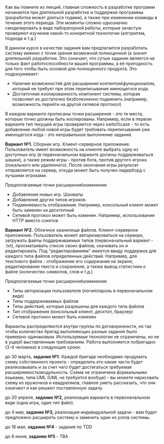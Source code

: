 Как вы помните из лекций, главная сложность в разработке программ начинается при длительной  разработке и поддержке программы (разработка может длиться годами), а также при изменении команды в течение этого периода. Эти моменты сложно однозначно смоделировать в виде лабораторной работы, которые зачастую проверяют изучение какой-то конкретной технологии (алгоритма, подхода и т.д.)


В данном курсе в качестве задания вам предлагается разработать систему именно с точки зрения возможной полноценной (а значит длительной) разработки. Это означает, что сутью задания является не только факт работоспособности вашей программы, а её пригодность для того чтобы быть основой для полноценного продукта. Это подразумевает:
+ Наличие возможностей для расширения контентом\функционалом, который не требует при этом переписывания имеющегося кода.
+ Достаточная изолированность компонент системы, которая позволяет их достаточно безболезненно подменить (например, возможность перейти на другой сетевой протокол)


В каждом варианте прописаны  точки расширения - это те места, которые точно должны быть изолированы. Например, если в первом варианте тип текущей игры проверяется через switch\case - то есть добавление любой новой игры будет требовать переписывания уже имеющегося кода - это неправильное выполнение задания.


**Вариант №1.** Сборник игр. Клиент-серверное приложение. Пользователь имеет возможность на клиенте выбрать одну из доступных игр (в первоначальном варианте должны поддерживаться шашки), а также режим игры - против бота, против другого игрока (локального или удаленного). После окончания игры результат отправляется на сервер, откуда может быть получен лидерборд с лучшими игроками.


Предполагаемые точки расширения\изменения:
+ Добавление новых игр. Шахматы
+ Добавление других типов игроков.
+ Подменяемость отображения. Например, консольный клиент может быть заменен на десктопный
+ Сетевой протокол может быть изменен. Например, использование HTTP вместо сокетов


**Вариант №2.**  Облачное хранилище файлов.  Клиент-серверное приложение. Пользователь может авторизироваться на сервере, загружать файлы поддерживаемых типов (первоначальный вариант - .txt), просматривать список своих файлов, скачивать их и редактировать. Под "редактированием" имеется ввиду поддержка для каждого типа файлов определенных действий. Например, для текстового файла - отображение его содержания на экране, редактирование текста и сохранение, а также вывод статистики о файле (количество символов, слов и т.д.)
 
Предполагаемые точки расширения\изменения:
+ Типы авторизации пользователя (логин\пароль в первоначальном виде)
+ Типы поддерживаемых файлов
+ Типы действий, которые разрешены для каждого типа файлов
+ Тип отображения (консольный клиент, десктоп, браузер)
+ Сетевой протокол может быть изменен


Варианты распределяются внутри группы по договоренности, но так чтобы количество бригад выполняющих разные задания было примерно одинаковым. Используемые технологии не ограничены, но не в ущерб выставленным требованиям. Работа выполняется побригадно (3-4 человека) в следующие сроки:


до 30 марта, **задание №1.** Каждой бригаде необходимо продумать схему собственного проекта - определить кто какие части будет реализовывать и за счет чего будет достигаться требуемая расширяемость\модульность. Схема не ограничена формальными языками, типа UML (UML не требуется вообще) - вы можете нарисовать схему из кружочков и квадратиков, главное уметь рассказать, что они означают и как решают поставленную задачу.

до 20 апреля, **задание №2,** реализация варианта в первоначальном виде (одна игра, один тип файл).

до 4 мая, **задание №3,** реализация индивидуальной задачи - вам будет предложено расширить систему и заменить один из узлов системы. 

до 18 мая, **задание №4** - задание по TDD

до 8 июня, **задание №5** - TBA
